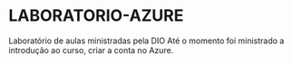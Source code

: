 # LABORATORIO-AZURE
Laboratório de aulas ministradas pela DIO
Até o momento foi ministrado a introdução ao curso, criar a conta no Azure.
